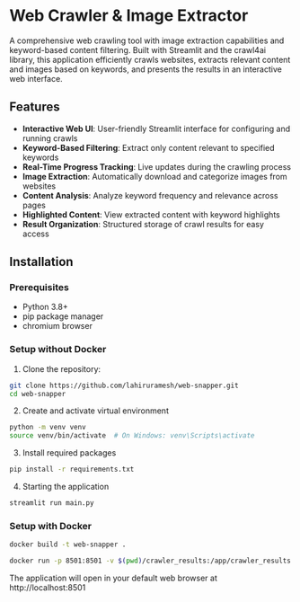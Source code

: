 # Web Crawler & Image Extractor

A comprehensive web crawling tool with image extraction capabilities and keyword-based content filtering. Built with Streamlit and the crawl4ai library, this application efficiently crawls websites, extracts relevant content and images based on keywords, and presents the results in an interactive web interface.

## Features

- **Interactive Web UI**: User-friendly Streamlit interface for configuring and running crawls
- **Keyword-Based Filtering**: Extract only content relevant to specified keywords
- **Real-Time Progress Tracking**: Live updates during the crawling process
- **Image Extraction**: Automatically download and categorize images from websites
- **Content Analysis**: Analyze keyword frequency and relevance across pages
- **Highlighted Content**: View extracted content with keyword highlights
- **Result Organization**: Structured storage of crawl results for easy access

## Installation

### Prerequisites

- Python 3.8+
- pip package manager
- chromium browser

### Setup without Docker

1. Clone the repository:
```bash
git clone https://github.com/lahiruramesh/web-snapper.git
cd web-snapper
```

2. Create and activate virtual environment
```bash
python -m venv venv
source venv/bin/activate  # On Windows: venv\Scripts\activate
```

3. Install required packages
```bash
pip install -r requirements.txt
```

4. Starting the application
```bash
streamlit run main.py
```

### Setup with Docker
```bash
docker build -t web-snapper .
```
```bash
docker run -p 8501:8501 -v $(pwd)/crawler_results:/app/crawler_results web-snapper
```



The application will open in your default web browser at http://localhost:8501

